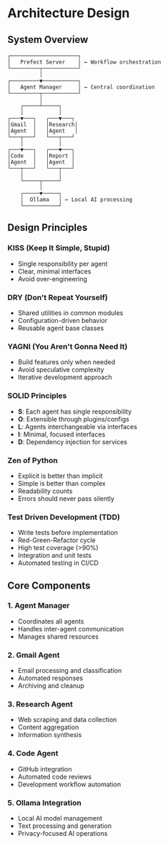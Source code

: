 # Architecture Design

## System Overview
```
┌─────────────────────┐
│   Prefect Server    │ ← Workflow orchestration
└─────────┬───────────┘
          │
┌─────────▼───────────┐
│   Agent Manager     │ ← Central coordination
└─────────┬───────────┘
          │
    ┌─────┴─────┐
    │           │
┌───▼───┐   ┌───▼───┐
│Gmail  │   │Research│
│Agent  │   │Agent   │
└───┬───┘   └───┬───┘
    │           │
┌───▼───┐   ┌───▼───┐
│Code   │   │Report │
│Agent  │   │Agent  │
└───┬───┘   └───┬───┘
    │           │
    └─────┬─────┘
          │
    ┌─────▼─────┐
    │  Ollama   │ ← Local AI processing
    └───────────┘
```

## Design Principles

### KISS (Keep It Simple, Stupid)
- Single responsibility per agent
- Clear, minimal interfaces
- Avoid over-engineering

### DRY (Don't Repeat Yourself)
- Shared utilities in common modules
- Configuration-driven behavior
- Reusable agent base classes

### YAGNI (You Aren't Gonna Need It)
- Build features only when needed
- Avoid speculative complexity
- Iterative development approach

### SOLID Principles
- **S**: Each agent has single responsibility
- **O**: Extensible through plugins/configs
- **L**: Agents interchangeable via interfaces
- **I**: Minimal, focused interfaces
- **D**: Dependency injection for services

### Zen of Python
- Explicit is better than implicit
- Simple is better than complex
- Readability counts
- Errors should never pass silently

### Test Driven Development (TDD)
- Write tests before implementation
- Red-Green-Refactor cycle
- High test coverage (>90%)
- Integration and unit tests
- Automated testing in CI/CD

## Core Components

### 1. Agent Manager
- Coordinates all agents
- Handles inter-agent communication
- Manages shared resources

### 2. Gmail Agent
- Email processing and classification
- Automated responses
- Archiving and cleanup

### 3. Research Agent
- Web scraping and data collection
- Content aggregation
- Information synthesis

### 4. Code Agent
- GitHub integration
- Automated code reviews
- Development workflow automation

### 5. Ollama Integration
- Local AI model management
- Text processing and generation
- Privacy-focused AI operations